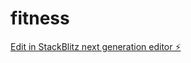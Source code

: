 # fitness

[Edit in StackBlitz next generation editor ⚡️](https://stackblitz.com/~/github.com/zaksassi/fitness)